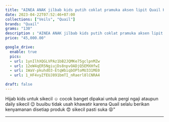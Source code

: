 ```yaml
---
title: "AINEA ANAK jilbab kids putih coklat pramuka aksen lipit Quail Hijab bahan jersey"
date: 2023-04-22T07:52:46+07:00
collections: ["Veils", "Quail"]
brands: "Quail"
grams: "130"
description : "AINEA ANAK jilbab kids putih coklat pramuka aksen lipit Quail Hijab bahan jersey"
price: "45,000.00"

google_drive:
  enable: true
  pics:
  - url: 1ynIlhXQGLVPAz1bB2JQMKe75gclpnMZw
  - url: 12eW4qER5NgiujDs8npvOADjQ5EMXHfwI
  - url: 1WaV-pkuhdO3-EtqWbiqbOPtoMU331ME0
  - url: 1_HF4vyZfEUJ891bmTI_nRaerl8lCNRA4

draft: false
---
```


Hijab kids untuk sikecil ☺️ cocok banget dipakai untuk pergi ngaji ataupun daily sikecil 😉 buuibu tidak usah khawatir karena Quail selalu berikan kenyamanan disetiap produk 😍 sikecil pasti suka 😝"

---    
 
